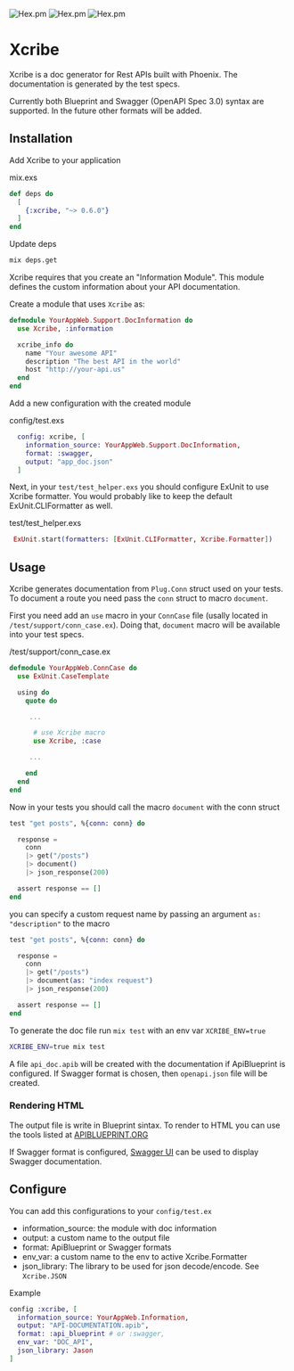 ![Hex.pm](https://img.shields.io/hexpm/v/xcribe?style=flat-square)
![Hex.pm](https://img.shields.io/hexpm/l/xcribe?style=flat-square)
![Hex.pm](https://img.shields.io/hexpm/dt/xcribe?style=flat-square)

# Xcribe

Xcribe is a doc generator for Rest APIs built with Phoenix.
The documentation is generated by the test specs.

Currently both Blueprint and Swagger (OpenAPI Spec 3.0) syntax are supported. In the future other formats will
be added.

## Installation

Add Xcribe to your application

mix.exs

```elixir
def deps do
  [
    {:xcribe, "~> 0.6.0"}
  ]
end
```

Update deps

```sh
mix deps.get
```

Xcribe requires that you create an "Information Module". This module defines
the custom information about your API documentation.

Create a module that uses `Xcribe` as:

```elixir
defmodule YourAppWeb.Support.DocInformation do
  use Xcribe, :information

  xcribe_info do
    name "Your awesome API"
    description "The best API in the world"
    host "http://your-api.us"
  end
end
```

Add a new configuration with the created module

config/test.exs

```elixir
  config: xcribe, [
    information_source: YourAppWeb.Support.DocInformation,
    format: :swagger,
    output: "app_doc.json"
  ]
```

Next, in your `test/test_helper.exs` you should configure ExUnit to use Xcribe
formatter. You would probably like to keep the default ExUnit.CLIFormatter as
well.

test/test_helper.exs

```elixir
 ExUnit.start(formatters: [ExUnit.CLIFormatter, Xcribe.Formatter])
```

## Usage

Xcribe generates documentation from `Plug.Conn` struct used on your tests. To
document a route you need pass the `conn` struct to macro `document`.

First you need add an `use` macro in your `ConnCase` file (usally located in `/test/support/conn_case.ex`).
Doing that, `document` macro will be available into your test specs.

/test/support/conn_case.ex

```elixir
defmodule YourAppWeb.ConnCase do
  use ExUnit.CaseTemplate

  using do
    quote do

     ...

      # use Xcribe macro
      use Xcribe, :case

     ...

    end
  end
end
```

Now in your tests you should call the macro `document` with the conn struct

```elixir
test "get posts", %{conn: conn} do

  response =
    conn
    |> get("/posts")
    |> document()
    |> json_response(200)

  assert response == []
end
```

you can specify a custom request name by passing an argument `as: "description"`
to the macro

```elixir
test "get posts", %{conn: conn} do

  response =
    conn
    |> get("/posts")
    |> document(as: "index request")
    |> json_response(200)

  assert response == []
end
```

To generate the doc file run `mix test` with an env var `XCRIBE_ENV=true`

```sh
XCRIBE_ENV=true mix test
```

A file `api_doc.apib` will be created with the documentation if ApiBlueprint is configured. If Swagger format is chosen, then `openapi.json` file will be created.

### Rendering HTML

The output file is write in Blueprint sintax. To render to HTML you can use the
tools listed at [APIBLUEPRINT.ORG](https://apiblueprint.org/tools.html#renderers)

If Swagger format is configured, [Swagger UI](https://swagger.io/tools/swagger-ui/download/) can be used to display Swagger documentation.

## Configure

You can add this configurations to your `config/test.ex`

-   information_source: the module with doc information
-   output: a custom name to the output file
-   format: ApiBlueprint or Swagger formats
-   env_var: a custom name to the env to active Xcribe.Formatter
-   json_library: The library to be used for json decode/encode. See `Xcribe.JSON`

Example

```elixir
config :xcribe, [
  information_source: YourAppWeb.Information,
  output: "API-DOCUMENTATION.apib",
  format: :api_blueprint # or :swagger,
  env_var: "DOC_API",
  json_library: Jason
]
```
